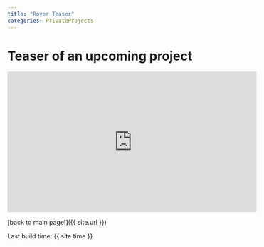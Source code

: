```yaml
---
title: "Rover Teaser"
categories: PrivateProjects
---
```


# Teaser of an upcoming project

<iframe width="560" height="315" src="https://www.youtube.com/embed/QWU-lTMzBdI" frameborder="0" allowfullscreen></iframe>

[back to main page!]({{ site.url }})

Last build time: {{ site.time }}
